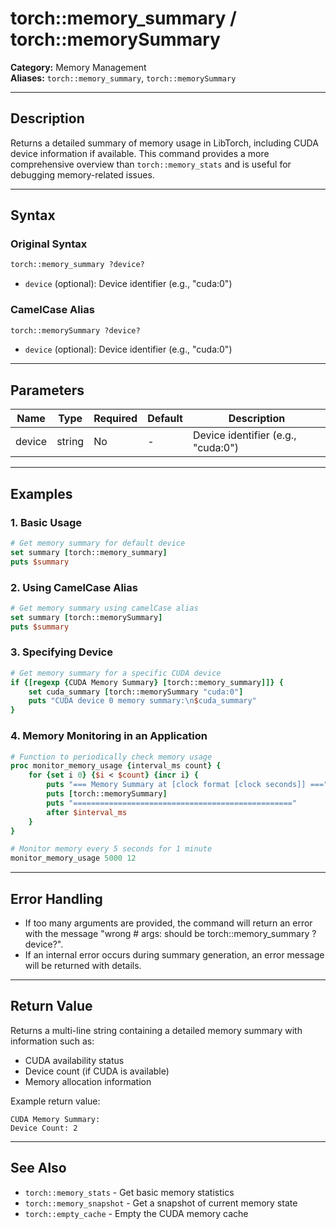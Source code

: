 # torch::memory_summary / torch::memorySummary

**Category:** Memory Management  
**Aliases:** `torch::memory_summary`, `torch::memorySummary`

---

## Description

Returns a detailed summary of memory usage in LibTorch, including CUDA device information if available. This command provides a more comprehensive overview than `torch::memory_stats` and is useful for debugging memory-related issues.

---

## Syntax

### Original Syntax
```tcl
torch::memory_summary ?device?
```
- `device` (optional): Device identifier (e.g., "cuda:0")

### CamelCase Alias
```tcl
torch::memorySummary ?device?
```
- `device` (optional): Device identifier (e.g., "cuda:0")

---

## Parameters

| Name   | Type   | Required | Default | Description                                 |
|--------|--------|----------|---------|---------------------------------------------|
| device | string | No       | -       | Device identifier (e.g., "cuda:0")          |

---

## Examples

### 1. Basic Usage
```tcl
# Get memory summary for default device
set summary [torch::memory_summary]
puts $summary
```

### 2. Using CamelCase Alias
```tcl
# Get memory summary using camelCase alias
set summary [torch::memorySummary]
puts $summary
```

### 3. Specifying Device
```tcl
# Get memory summary for a specific CUDA device
if {[regexp {CUDA Memory Summary} [torch::memory_summary]]} {
    set cuda_summary [torch::memorySummary "cuda:0"]
    puts "CUDA device 0 memory summary:\n$cuda_summary"
}
```

### 4. Memory Monitoring in an Application
```tcl
# Function to periodically check memory usage
proc monitor_memory_usage {interval_ms count} {
    for {set i 0} {$i < $count} {incr i} {
        puts "=== Memory Summary at [clock format [clock seconds]] ==="
        puts [torch::memorySummary]
        puts "================================================="
        after $interval_ms
    }
}

# Monitor memory every 5 seconds for 1 minute
monitor_memory_usage 5000 12
```

---

## Error Handling

- If too many arguments are provided, the command will return an error with the message "wrong # args: should be torch::memory_summary ?device?".
- If an internal error occurs during summary generation, an error message will be returned with details.

---

## Return Value

Returns a multi-line string containing a detailed memory summary with information such as:
- CUDA availability status
- Device count (if CUDA is available)
- Memory allocation information

Example return value:
```
CUDA Memory Summary:
Device Count: 2
```

---

## See Also

- `torch::memory_stats` - Get basic memory statistics
- `torch::memory_snapshot` - Get a snapshot of current memory state
- `torch::empty_cache` - Empty the CUDA memory cache
